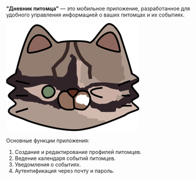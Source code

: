**"Дневник питомца"** — это мобильное приложение, разработанное для удобного управления информацией о ваших питомцах и их событиях.

![Дневник питомца](./assets/pet-icon.jpg "Иконка приложения")

Основные функции приложения:

1. Создание и редактирование профилей питомцев.
2. Ведение календаря событий питомцев.
3. Уведомления о событиях.
4. Аутентификация через почту и пароль.